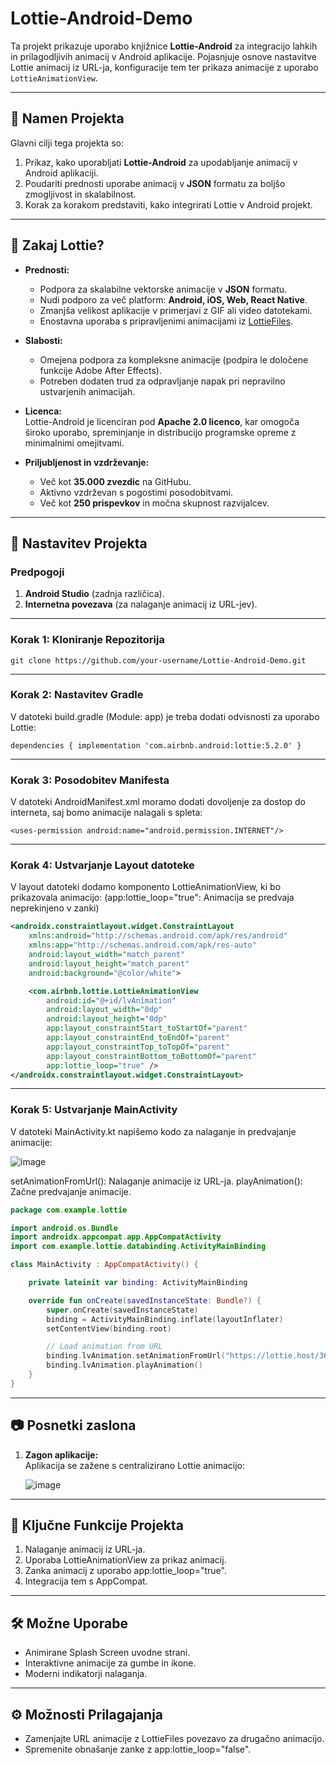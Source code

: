 Lottie-Android-Demo
===================

Ta projekt prikazuje uporabo knjižnice **Lottie-Android** za integracijo lahkih in prilagodljivih animacij v Android aplikacije. Pojasnjuje osnove nastavitve Lottie animacij iz URL-ja, konfiguracije tem ter prikaza animacije z uporabo `LottieAnimationView`.

* * * * *

🎯 **Namen Projekta**
---------------------

Glavni cilji tega projekta so:

1. Prikaz, kako uporabljati **Lottie-Android** za upodabljanje animacij v Android aplikaciji.
2. Poudariti prednosti uporabe animacij v **JSON** formatu za boljšo zmogljivost in skalabilnost.
3. Korak za korakom predstaviti, kako integrirati Lottie v Android projekt.

* * * * *

📌 **Zakaj Lottie?**
--------------------

- **Prednosti:**
   - Podpora za skalabilne vektorske animacije v **JSON** formatu.
   - Nudi podporo za več platform: **Android, iOS, Web, React Native**.
   - Zmanjša velikost aplikacije v primerjavi z GIF ali video datotekami.
   - Enostavna uporaba s pripravljenimi animacijami iz [LottieFiles](https://lottiefiles.com/).

- **Slabosti:**
   - Omejena podpora za kompleksne animacije (podpira le določene funkcije Adobe After Effects).
   - Potreben dodaten trud za odpravljanje napak pri nepravilno ustvarjenih animacijah.

- **Licenca:**  
   Lottie-Android je licenciran pod **Apache 2.0 licenco**, kar omogoča široko uporabo, spreminjanje in distribucijo programske opreme z minimalnimi omejitvami.

- **Priljubljenost in vzdrževanje:**
   - Več kot **35.000 zvezdic** na GitHubu.
   - Aktivno vzdrževan s pogostimi posodobitvami.
   - Več kot **250 prispevkov** in močna skupnost razvijalcev.

* * * * *


🚀 **Nastavitev Projekta**
--------------------------

### Predpogoji
1. **Android Studio** (zadnja različica).  
2. **Internetna povezava** (za nalaganje animacij iz URL-jev).


* * * * *

### Korak 1: **Kloniranje Repozitorija**


`git clone https://github.com/your-username/Lottie-Android-Demo.git`

* * * * *

### Korak 2: **Nastavitev Gradle**

V datoteki build.gradle (Module: app) je treba dodati odvisnosti za uporabo Lottie:

`dependencies {
    implementation 'com.airbnb.android:lottie:5.2.0'
}`

* * * * *

### Korak 3: **Posodobitev Manifesta**

V datoteki AndroidManifest.xml moramo dodati dovoljenje za dostop do interneta, saj bomo animacije nalagali s spleta:

`<uses-permission android:name="android.permission.INTERNET"/>`

* * * * *

### Korak 4: **Ustvarjanje Layout datoteke**

V layout datoteki dodamo komponento LottieAnimationView, ki bo prikazovala animacijo:
(app:lottie_loop="true": Animacija se predvaja neprekinjeno v zanki)

```xml
<androidx.constraintlayout.widget.ConstraintLayout
    xmlns:android="http://schemas.android.com/apk/res/android"
    xmlns:app="http://schemas.android.com/apk/res-auto"
    android:layout_width="match_parent"
    android:layout_height="match_parent"
    android:background="@color/white">

    <com.airbnb.lottie.LottieAnimationView
        android:id="@+id/lvAnimation"
        android:layout_width="0dp"
        android:layout_height="0dp"
        app:layout_constraintStart_toStartOf="parent"
        app:layout_constraintEnd_toEndOf="parent"
        app:layout_constraintTop_toTopOf="parent"
        app:layout_constraintBottom_toBottomOf="parent"
        app:lottie_loop="true" />
</androidx.constraintlayout.widget.ConstraintLayout>
```

* * * * *

### Korak 5: **Ustvarjanje MainActivity**

V datoteki MainActivity.kt napišemo kodo za nalaganje in predvajanje animacije:

![image](https://github.com/user-attachments/assets/cb1f55e4-db98-4925-bf5f-fa0a5cc1f400)

setAnimationFromUrl(): Nalaganje animacije iz URL-ja.
playAnimation(): Začne predvajanje animacije.

```kotlin
package com.example.lottie

import android.os.Bundle
import androidx.appcompat.app.AppCompatActivity
import com.example.lottie.databinding.ActivityMainBinding

class MainActivity : AppCompatActivity() {

    private lateinit var binding: ActivityMainBinding

    override fun onCreate(savedInstanceState: Bundle?) {
        super.onCreate(savedInstanceState)
        binding = ActivityMainBinding.inflate(layoutInflater)
        setContentView(binding.root)

        // Load animation from URL
        binding.lvAnimation.setAnimationFromUrl("https://lottie.host/36c39f2f-843a-4de8-8ac4-7edaa493d7b2/jaUHgECdIb.lottie")
        binding.lvAnimation.playAnimation()
    }
}
```

* * * * *

📷 **Posnetki zaslona**
------------------

1.  **Zagon aplikacije:**\
    Aplikacija se zažene s centralizirano Lottie animacijo:
    
    ![image](https://github.com/user-attachments/assets/be1f5275-516c-461d-98ac-be973325d9bb)

* * * * *

📖 **Ključne Funkcije Projekta**
--------------------------------

1.  Nalaganje animacij iz URL-ja.
2.  Uporaba LottieAnimationView za prikaz animacij.
3.  Zanka animacij z uporabo app:lottie_loop="true".
4.  Integracija tem s AppCompat.

* * * * *

🛠 **Možne Uporabe**
--------------------------

-   Animirane Splash Screen uvodne strani.
-   Interaktivne animacije za gumbe in ikone.
-   Moderni indikatorji nalaganja.

* * * * *

⚙️ **Možnosti Prilagajanja**
----------------------------

-   Zamenjajte URL animacije z LottieFiles povezavo za drugačno animacijo.
-   Spremenite obnašanje zanke z app:lottie_loop="false".
